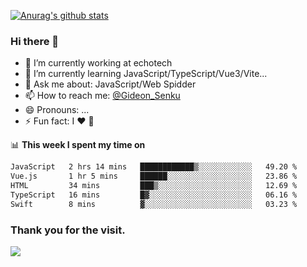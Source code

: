 [![Anurag's github stats](https://github-readme-stats.vercel.app/api?username=gideonsenku)](https://github.com/anuraghazra/github-readme-stats)
### Hi there 👋
- 🔭 I’m currently working at echotech
- 🌱 I’m currently learning JavaScript/TypeScript/Vue3/Vite...
- 💬 Ask me about: JavaScript/Web Spidder 
- 📫 How to reach me: [@Gideon_Senku](https://t.me/Gideon_Senku)
- 😄 Pronouns: ...
- ⚡ Fun fact: I ❤️ 🎵

📊 **This week I spent my time on**
<!--START_SECTION:waka-->

```txt
JavaScript   2 hrs 14 mins   ████████████▒░░░░░░░░░░░░   49.20 %
Vue.js       1 hr 5 mins     ██████░░░░░░░░░░░░░░░░░░░   23.86 %
HTML         34 mins         ███▒░░░░░░░░░░░░░░░░░░░░░   12.69 %
TypeScript   16 mins         █▓░░░░░░░░░░░░░░░░░░░░░░░   06.16 %
Swift        8 mins          ▓░░░░░░░░░░░░░░░░░░░░░░░░   03.23 %
```

<!--END_SECTION:waka-->


### Thank you for the visit.
![](http://profile-counter.glitch.me/gideonsenku/count.svg)
<!--
**GideonSenku/GideonSenku** is a ✨ _special_ ✨ repository because its `README.md` (this file) appears on your GitHub profile.

Here are some ideas to get you started:

- 🔭 I’m currently working on ...
- 🌱 I’m currently learning ...
- 👯 I’m looking to collaborate on ...
- 🤔 I’m looking for help with ...
- 💬 Ask me about ...
- 📫 How to reach me: ...
- 😄 Pronouns: ...
- ⚡ Fun fact: ...
-->
